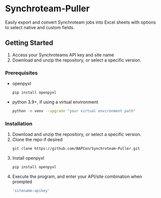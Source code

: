 
<!-- ABOUT THE PROJECT -->
# Synchroteam-Puller
Easily export and convert Synchroteam jobs into Excel sheets with options to select native and custom fields.

<!-- GETTING STARTED -->
## Getting Started

1. Access your Synchroteams API key and site name
2. Download and unzip the repository, or select a specific version.
### Prerequisites

* openpyxl
  ```sh
  pip install openpyxl
  ```
* python 3.9+, if using a virtual environment
  ```sh
  python -m venv --upgrade "your virtual environment path"
  ```

### Installation

1. Download and unzip the repository, or select a specific version.
2. Clone the repo if desired
   ```sh
   git clone https://github.com/BAPCon/Synchroteam-Puller.git
   ```
3. Install openpyxl
   ```sh
   pip install openpyxl
   ```
4. Execute the program, and enter your API/site combination when prompted
   ```sh
   'sitename:apikey'
